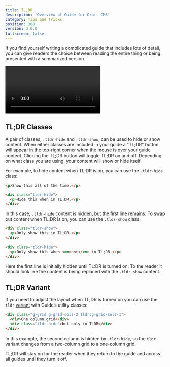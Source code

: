 ```yaml
---
title: TL;DR
description: 'Overview of Guide for Craft CMS'
category: Tips and Tricks
position: 300
version: 3.0.0
fullscreen: false
---
```


If you find yourself writing a complicated guide that includes lots of detail, you can give readers the choice between reading the entire thing or being presented with a summarized version.

<video src="https://wbrowar.us-east-1.linodeobjects.com/static/guide-docs/guide-tldr.mov?mtime=20210821161901&focal=none" autoplay controls></video>

## TL;DR Classes

A pair of classes, `.tldr-hide` and `.tldr-show`, can be used to hide or show content. When either classes are included in your guide a "TL;DR" button will appear in the top-right corner when the mouse is over your guide content. Clicking the TL;DR button will toggle TL;DR on and off. Depending on what class you are using, your content will show or hide itself.

For example, to hide content when TL;DR is on, you can use the `.tldr-hide` class:

```html
<p>Show this all of the time.</p>

<div class="tldr-hide">
  <p>Hide this when in TL;DR.</p>
</div>
```

In this case, `.tldr-hide` content is hidden, but the first line remains. To swap out content when TL;DR is on, you can use the `.tldr-show` class:

```html
<div class="tldr-show">
  <p>Only show this in TL;DR.</p>
</div>

<div class="tldr-hide">
  <p>Only show this when <em>not</em> in TL;DR.</p>
</div>
```

Here the first line is initially hidden until TL:DR is turned on. To the reader it should look like the content is being replaced with the `.tldr-show` content.

## TL;DR Variant

If you need to adjust the layout when TL;DR is turned on you can use the `tldr` [variant](/styling-guides#variants) with Guide’s utility classes:

```html
<div class="g-grid g-grid-cols-2 tldr:g-grid-cols-1">
  <div>One column grid</div>
  <div class="tldr-hide">but only in TLDR</div>
</div>
```

In this example, the second column is hidden by `.tldr-hide`, so the `tldr` variant changes from a two-column grid to a one-column grid.

<alert type="info">

TL;DR will stay on for the reader when they return to the guide and across all guides until they turn it off.

</alert>